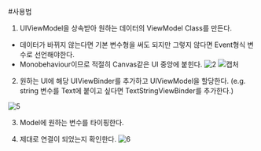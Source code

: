 #사용법

1. UIViewModel을 상속받아 원하는 데이터의 ViewModel Class를 만든다. 
  * 데이터가 바뀌지 않는다면 기본 변수형을 써도 되지만 그렇지 않다면 Event형식 변수로 선언해야한다. 
  * Monobehaviour이므로 적절히 Canvas같은 UI 중앙에 붙힌다.
![2](https://user-images.githubusercontent.com/65099451/107627046-0b98d800-6ca2-11eb-99d0-d34f431bf7bf.PNG)
![캡처](https://user-images.githubusercontent.com/65099451/107626924-da200c80-6ca1-11eb-8947-62e17fbc975c.PNG)

2. 원하는 UI에 해당 UIViewBinder를 추가하고 UIViewModel을 할당한다. (e.g. string 변수를 Text에 붙이고 싶다면 TextStringViewBinder를 추가한다.) 

![5](https://user-images.githubusercontent.com/65099451/107627202-4f8bdd00-6ca2-11eb-9f24-42462bc9f710.PNG)

3. Model에 원하는 변수를 타이핑한다.

4. 제대로 연결이 되었는지 확인한다.
![6](https://user-images.githubusercontent.com/65099451/107627229-561a5480-6ca2-11eb-91f1-b5fc99d5b700.PNG)

